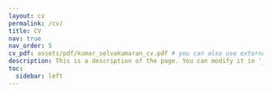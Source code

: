 ```yaml
---
layout: cv
permalink: /cv/
title: CV
nav: true
nav_order: 5
cv_pdf: assets/pdf/kumar_selvakumaran_cv.pdf # you can also use external links here
description: This is a description of the page. You can modify it in '_pages/cv.md'. You can also change or remove the top pdf download button.
toc:
  sidebar: left
---
```


